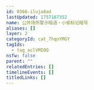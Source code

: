 ```yaml
---
id: 0366-iluja8ad
lastUpdated: 1757167352
name: 公共场所警示暗语・小偷标记暗号
aliases: []
layer: 2
categoryId: cat_7hqnYMGY
tagIds:
  - tag_aclVMIOQ
nsfw: false
parent: ""
relatedEntries: []
timelineEvents: []
titledLinks: []
---
```



